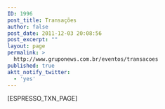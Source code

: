 ```yaml
---
ID: 1996
post_title: Transações
author: false
post_date: 2011-12-03 20:08:56
post_excerpt: ""
layout: page
permalink: >
  http://www.gruponews.com.br/eventos/transacoes
published: true
aktt_notify_twitter:
  - 'yes'
---
```

[ESPRESSO_TXN_PAGE]

&nbsp;